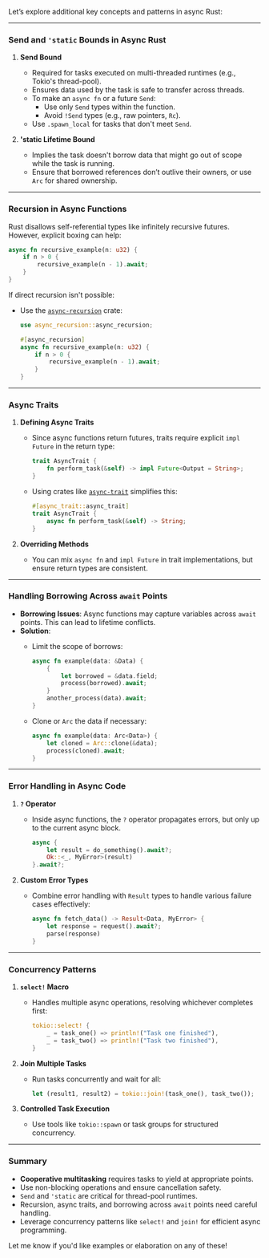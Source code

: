 Let’s explore additional key concepts and patterns in async Rust:

---

### **Send and `'static` Bounds in Async Rust**

1. **Send Bound**
    
    - Required for tasks executed on multi-threaded runtimes (e.g., Tokio's thread-pool).
    - Ensures data used by the task is safe to transfer across threads.
    - To make an `async fn` or a future `Send`:
        - Use only `Send` types within the function.
        - Avoid `!Send` types (e.g., raw pointers, `Rc`).
    - Use `.spawn_local` for tasks that don't meet `Send`.
2. **'static Lifetime Bound**
    
    - Implies the task doesn't borrow data that might go out of scope while the task is running.
    - Ensure that borrowed references don’t outlive their owners, or use `Arc` for shared ownership.

---

### **Recursion in Async Functions**

Rust disallows self-referential types like infinitely recursive futures. However, explicit boxing can help:

```rust
async fn recursive_example(n: u32) {
    if n > 0 {
        recursive_example(n - 1).await;
    }
}
```

If direct recursion isn't possible:

- Use the [`async-recursion`](https://docs.rs/async-recursion/latest/async_recursion/) crate:
    
    ```rust
    use async_recursion::async_recursion;
    
    #[async_recursion]
    async fn recursive_example(n: u32) {
        if n > 0 {
            recursive_example(n - 1).await;
        }
    }
    ```
    

---

### **Async Traits**

1. **Defining Async Traits**
    
    - Since async functions return futures, traits require explicit `impl Future` in the return type:
        
        ```rust
        trait AsyncTrait {
            fn perform_task(&self) -> impl Future<Output = String>;
        }
        ```
        
    - Using crates like [`async-trait`](https://crates.io/crates/async-trait) simplifies this:
        
        ```rust
        #[async_trait::async_trait]
        trait AsyncTrait {
            async fn perform_task(&self) -> String;
        }
        ```
        
2. **Overriding Methods**
    
    - You can mix `async fn` and `impl Future` in trait implementations, but ensure return types are consistent.

---

### **Handling Borrowing Across `await` Points**

- **Borrowing Issues**: Async functions may capture variables across `await` points. This can lead to lifetime conflicts.
- **Solution**:
    - Limit the scope of borrows:
        
        ```rust
        async fn example(data: &Data) {
            {
                let borrowed = &data.field;
                process(borrowed).await;
            }
            another_process(data).await;
        }
        ```
        
    - Clone or `Arc` the data if necessary:
        
        ```rust
        async fn example(data: Arc<Data>) {
            let cloned = Arc::clone(&data);
            process(cloned).await;
        }
        ```
        

---

### **Error Handling in Async Code**

1. **`?` Operator**
    
    - Inside async functions, the `?` operator propagates errors, but only up to the current async block.
        
        ```rust
        async {
            let result = do_something().await?;
            Ok::<_, MyError>(result)
        }.await?;
        ```
        
2. **Custom Error Types**
    
    - Combine error handling with `Result` types to handle various failure cases effectively:
        
        ```rust
        async fn fetch_data() -> Result<Data, MyError> {
            let response = request().await?;
            parse(response)
        }
        ```
        

---

### **Concurrency Patterns**

1. **`select!` Macro**
    
    - Handles multiple async operations, resolving whichever completes first:
        
        ```rust
        tokio::select! {
            _ = task_one() => println!("Task one finished"),
            _ = task_two() => println!("Task two finished"),
        }
        ```
        
2. **Join Multiple Tasks**
    
    - Run tasks concurrently and wait for all:
        
        ```rust
        let (result1, result2) = tokio::join!(task_one(), task_two());
        ```
        
3. **Controlled Task Execution**
    
    - Use tools like `tokio::spawn` or task groups for structured concurrency.

---

### **Summary**

- **Cooperative multitasking** requires tasks to yield at appropriate points.
- Use non-blocking operations and ensure cancellation safety.
- `Send` and `'static` are critical for thread-pool runtimes.
- Recursion, async traits, and borrowing across `await` points need careful handling.
- Leverage concurrency patterns like `select!` and `join!` for efficient async programming.

Let me know if you'd like examples or elaboration on any of these!